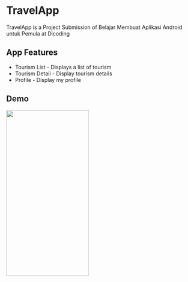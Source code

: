 # TravelApp
TravelApp is a Project Submission of Belajar Membuat Aplikasi Android untuk Pemula at Dicoding

## App Features
* Tourism List - Displays a list of tourism
* Tourism Detail - Display tourism details
* Profile - Display my profile

## Demo
<img src="https://github.com/RafliRasyidin/TravelApp/blob/master/screenshots/Demo.gif" width=220 height=440/>
